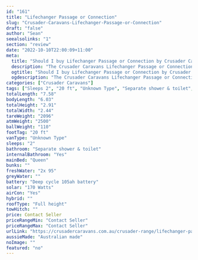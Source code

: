 ```yaml
---
id: "161"
title: "Lifechanger Passage or Connection"
slug: "Crusader-Caravans-Lifechanger-Passage-or-Connection"
draft: "false"
author: "Sean"
seealsolinks: "1"
section: "review"
date: "2022-10-10T22:00:09+11:00"
meta:
  title: "Should I buy Lifechanger Passage or Connection by Crusader Caravans?"
  description: "The Crusader Caravans Lifechanger Passage or Connection is classed as Unknown Type, and sleeps 2 people. It is Australian made and comes in at 20 ft. It generally has Separate shower & toilet."
  ogtitle: "Should I buy Lifechanger Passage or Connection by Crusader Caravans?"
  ogdescription: "The Crusader Caravans Lifechanger Passage or Connection is classed as Unknown Type, and sleeps 2 people. It is Australian made and comes in at 20 ft. It generally has Separate shower & toilet."
categories: ["Crusader Caravans"]
tags: ["Sleeps 2", "20 ft", "Unknown Type", "Separate shower & toilet", "Full height", "Price Unknown", "Australian made"]
totalLength: "7.58"
bodyLength: "6.03"
totalHeight: "2.91"
totalWidth: "2.44"
tareWeight: "2096"
atmWeight: "2500"
ballWeight: "110"
footTag: "20 ft"
vanType: "Unknown Type"
sleeps: "2"
bathroom: "Separate shower & toilet"
internalBathroom: "Yes"
mainBed: "Queen"
bunks: ""
freshWater: "2x 95"
greyWater: ""
battery: "Deep cycle 105ah battery"
solar: "170 Watts"
airCon: "Yes"
hybrid: ""
roofType: "Full height"
towHitch: ""
price: Contact Seller
priceRangeMin: "Contact Seller"
priceRangeMax: "Contact Seller"
urlLink: "https://crusadercaravans.com.au/crusader-range/lifechanger-passage/"
aussieMade: "Australian made"
noImage: ""
featured: "no"
---
```

